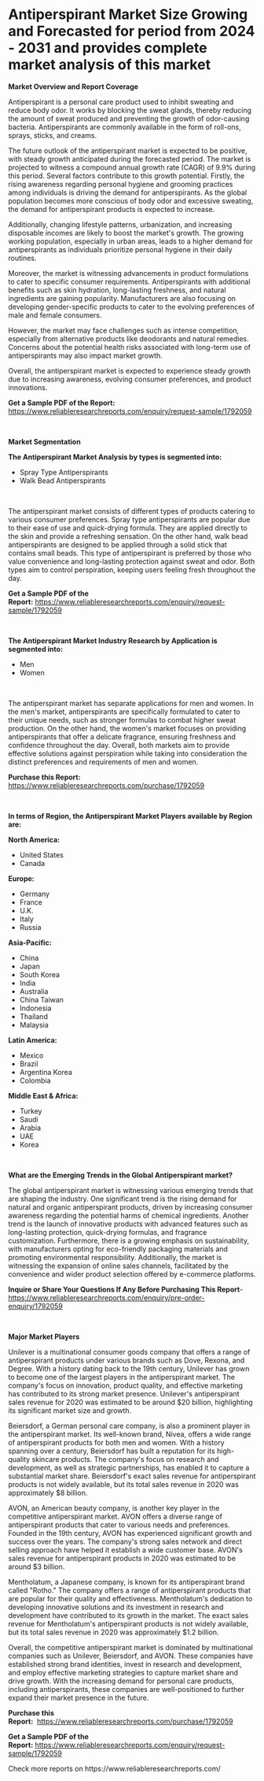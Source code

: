 <p><h1>Antiperspirant Market Size Growing and Forecasted for period from 2024 - 2031 and provides complete market analysis of this market</h1></p><p><strong>Market Overview and Report Coverage</strong></p>
<p><p>Antiperspirant is a personal care product used to inhibit sweating and reduce body odor. It works by blocking the sweat glands, thereby reducing the amount of sweat produced and preventing the growth of odor-causing bacteria. Antiperspirants are commonly available in the form of roll-ons, sprays, sticks, and creams.</p><p>The future outlook of the antiperspirant market is expected to be positive, with steady growth anticipated during the forecasted period. The market is projected to witness a compound annual growth rate (CAGR) of 9.9% during this period. Several factors contribute to this growth potential. Firstly, the rising awareness regarding personal hygiene and grooming practices among individuals is driving the demand for antiperspirants. As the global population becomes more conscious of body odor and excessive sweating, the demand for antiperspirant products is expected to increase.</p><p>Additionally, changing lifestyle patterns, urbanization, and increasing disposable incomes are likely to boost the market's growth. The growing working population, especially in urban areas, leads to a higher demand for antiperspirants as individuals prioritize personal hygiene in their daily routines.</p><p>Moreover, the market is witnessing advancements in product formulations to cater to specific consumer requirements. Antiperspirants with additional benefits such as skin hydration, long-lasting freshness, and natural ingredients are gaining popularity. Manufacturers are also focusing on developing gender-specific products to cater to the evolving preferences of male and female consumers.</p><p>However, the market may face challenges such as intense competition, especially from alternative products like deodorants and natural remedies. Concerns about the potential health risks associated with long-term use of antiperspirants may also impact market growth.</p><p>Overall, the antiperspirant market is expected to experience steady growth due to increasing awareness, evolving consumer preferences, and product innovations.</p></p>
<p><strong>Get a Sample PDF of the Report:</strong> <a href="https://www.reliableresearchreports.com/enquiry/request-sample/1792059">https://www.reliableresearchreports.com/enquiry/request-sample/1792059</a></p>
<p>&nbsp;</p>
<p><strong>Market Segmentation</strong></p>
<p><strong>The Antiperspirant Market Analysis by types is segmented into:</strong></p>
<p><ul><li>Spray Type Antiperspirants</li><li>Walk Bead Antiperspirants</li></ul></p>
<p>&nbsp;</p>
<p><p>The antiperspirant market consists of different types of products catering to various consumer preferences. Spray type antiperspirants are popular due to their ease of use and quick-drying formula. They are applied directly to the skin and provide a refreshing sensation. On the other hand, walk bead antiperspirants are designed to be applied through a solid stick that contains small beads. This type of antiperspirant is preferred by those who value convenience and long-lasting protection against sweat and odor. Both types aim to control perspiration, keeping users feeling fresh throughout the day.</p></p>
<p><strong>Get a Sample PDF of the Report:</strong>&nbsp;<a href="https://www.reliableresearchreports.com/enquiry/request-sample/1792059">https://www.reliableresearchreports.com/enquiry/request-sample/1792059</a></p>
<p>&nbsp;</p>
<p><strong>The Antiperspirant Market Industry Research by Application is segmented into:</strong></p>
<p><ul><li>Men</li><li>Women</li></ul></p>
<p>&nbsp;</p>
<p><p>The antiperspirant market has separate applications for men and women. In the men's market, antiperspirants are specifically formulated to cater to their unique needs, such as stronger formulas to combat higher sweat production. On the other hand, the women's market focuses on providing antiperspirants that offer a delicate fragrance, ensuring freshness and confidence throughout the day. Overall, both markets aim to provide effective solutions against perspiration while taking into consideration the distinct preferences and requirements of men and women.</p></p>
<p><strong>Purchase this Report:</strong>&nbsp; <a href="https://www.reliableresearchreports.com/purchase/1792059">https://www.reliableresearchreports.com/purchase/1792059</a></p>
<p>&nbsp;</p>
<p><strong>In terms of Region, the Antiperspirant Market Players available by Region are:</strong></p>
<p>
    <p> <strong> North America: </strong>
        <ul>
            <li>United States</li>
            <li>Canada</li>
        </ul>
        </p> 
    <p> <strong> Europe: </strong>
        <ul>
            <li>Germany</li>
            <li>France</li>
            <li>U.K.</li>
            <li>Italy</li>
            <li>Russia</li>
        </ul>
        </p> 
    <p> <strong> Asia-Pacific: </strong>
        <ul>
            <li>China</li>
            <li>Japan</li>
            <li>South Korea</li>
            <li>India</li>
            <li>Australia</li>
            <li>China Taiwan</li>
            <li>Indonesia</li>
            <li>Thailand</li>
            <li>Malaysia</li>
        </ul>
        </p> 
    <p> <strong> Latin America: </strong>
        <ul>
            <li>Mexico</li>
            <li>Brazil</li>
            <li>Argentina Korea</li>
            <li>Colombia</li>
        </ul>
        </p> 
    <p> <strong> Middle East & Africa: </strong>
        <ul>
            <li>Turkey</li>
            <li>Saudi</li>
            <li>Arabia</li>
            <li>UAE</li>
            <li>Korea</li>
        </ul>
    </p>
    </p>
<p>&nbsp;</p>
<p><strong>What are the Emerging Trends in the Global Antiperspirant market?</strong></p>
<p><p>The global antiperspirant market is witnessing various emerging trends that are shaping the industry. One significant trend is the rising demand for natural and organic antiperspirant products, driven by increasing consumer awareness regarding the potential harms of chemical ingredients. Another trend is the launch of innovative products with advanced features such as long-lasting protection, quick-drying formulas, and fragrance customization. Furthermore, there is a growing emphasis on sustainability, with manufacturers opting for eco-friendly packaging materials and promoting environmental responsibility. Additionally, the market is witnessing the expansion of online sales channels, facilitated by the convenience and wider product selection offered by e-commerce platforms.</p></p>
<p><strong>Inquire or Share Your Questions If Any Before Purchasing This Report</strong>- <a href="https://www.reliableresearchreports.com/enquiry/pre-order-enquiry/1792059">https://www.reliableresearchreports.com/enquiry/pre-order-enquiry/1792059</a></p>
<p>&nbsp;</p>
<p><strong>Major Market Players</strong></p>
<p><p>Unilever is a multinational consumer goods company that offers a range of antiperspirant products under various brands such as Dove, Rexona, and Degree. With a history dating back to the 19th century, Unilever has grown to become one of the largest players in the antiperspirant market. The company's focus on innovation, product quality, and effective marketing has contributed to its strong market presence. Unilever's antiperspirant sales revenue for 2020 was estimated to be around $20 billion, highlighting its significant market size and growth.</p><p>Beiersdorf, a German personal care company, is also a prominent player in the antiperspirant market. Its well-known brand, Nivea, offers a wide range of antiperspirant products for both men and women. With a history spanning over a century, Beiersdorf has built a reputation for its high-quality skincare products. The company's focus on research and development, as well as strategic partnerships, has enabled it to capture a substantial market share. Beiersdorf's exact sales revenue for antiperspirant products is not widely available, but its total sales revenue in 2020 was approximately $8 billion.</p><p>AVON, an American beauty company, is another key player in the competitive antiperspirant market. AVON offers a diverse range of antiperspirant products that cater to various needs and preferences. Founded in the 19th century, AVON has experienced significant growth and success over the years. The company's strong sales network and direct selling approach have helped it establish a wide customer base. AVON's sales revenue for antiperspirant products in 2020 was estimated to be around $3 billion.</p><p>Mentholatum, a Japanese company, is known for its antiperspirant brand called "Rotho." The company offers a range of antiperspirant products that are popular for their quality and effectiveness. Mentholatum's dedication to developing innovative solutions and its investment in research and development have contributed to its growth in the market. The exact sales revenue for Mentholatum's antiperspirant products is not widely available, but its total sales revenue in 2020 was approximately $1.2 billion.</p><p>Overall, the competitive antiperspirant market is dominated by multinational companies such as Unilever, Beiersdorf, and AVON. These companies have established strong brand identities, invest in research and development, and employ effective marketing strategies to capture market share and drive growth. With the increasing demand for personal care products, including antiperspirants, these companies are well-positioned to further expand their market presence in the future.</p></p>
<p><strong>Purchase this Report:</strong>&nbsp;&nbsp;<a href="https://www.reliableresearchreports.com/purchase/1792059">https://www.reliableresearchreports.com/purchase/1792059</a></p>
<p></p>
<p><strong>Get a Sample PDF of the Report:</strong>&nbsp;<a href="https://www.reliableresearchreports.com/enquiry/request-sample/1792059">https://www.reliableresearchreports.com/enquiry/request-sample/1792059</a></p>
<p>Check more reports on https://www.reliableresearchreports.com/</p>
